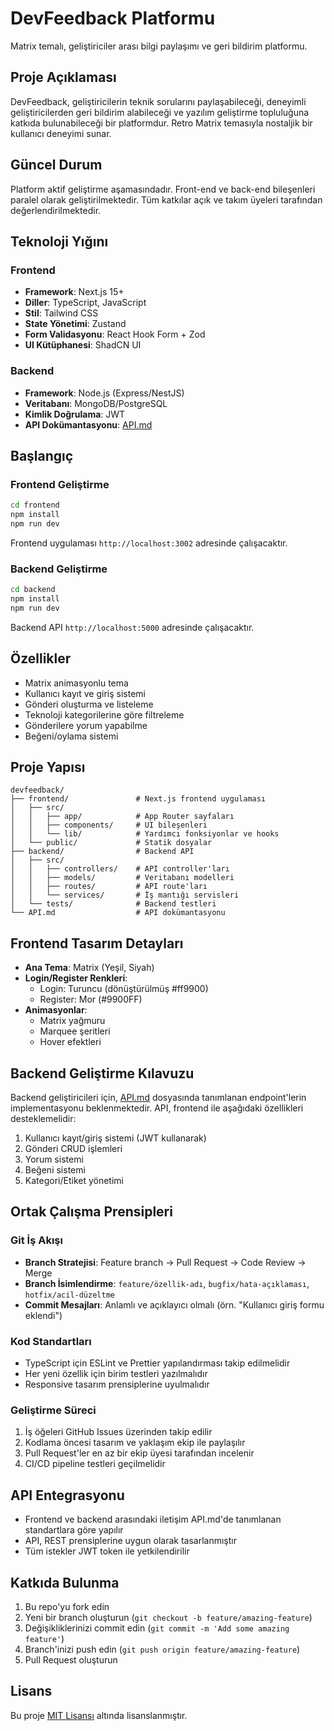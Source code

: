 # DevFeedback Platformu

Matrix temalı, geliştiriciler arası bilgi paylaşımı ve geri bildirim platformu.

## Proje Açıklaması

DevFeedback, geliştiricilerin teknik sorularını paylaşabileceği, deneyimli geliştiricilerden geri bildirim alabileceği ve yazılım geliştirme topluluğuna katkıda bulunabileceği bir platformdur. Retro Matrix temasıyla nostaljik bir kullanıcı deneyimi sunar.

## Güncel Durum

Platform aktif geliştirme aşamasındadır. Front-end ve back-end bileşenleri paralel olarak geliştirilmektedir. Tüm katkılar açık ve takım üyeleri tarafından değerlendirilmektedir.

## Teknoloji Yığını

### Frontend
- **Framework**: Next.js 15+
- **Diller**: TypeScript, JavaScript
- **Stil**: Tailwind CSS
- **State Yönetimi**: Zustand
- **Form Validasyonu**: React Hook Form + Zod
- **UI Kütüphanesi**: ShadCN UI

### Backend 
- **Framework**: Node.js (Express/NestJS)
- **Veritabanı**: MongoDB/PostgreSQL
- **Kimlik Doğrulama**: JWT
- **API Dokümantasyonu**: [API.md](API.md)

## Başlangıç

### Frontend Geliştirme

```bash
cd frontend
npm install
npm run dev
```

Frontend uygulaması `http://localhost:3002` adresinde çalışacaktır.

### Backend Geliştirme

```bash
cd backend
npm install
npm run dev
```

Backend API `http://localhost:5000` adresinde çalışacaktır.

## Özellikler

- Matrix animasyonlu tema
- Kullanıcı kayıt ve giriş sistemi
- Gönderi oluşturma ve listeleme
- Teknoloji kategorilerine göre filtreleme
- Gönderilere yorum yapabilme
- Beğeni/oylama sistemi

## Proje Yapısı

```
devfeedback/
├── frontend/               # Next.js frontend uygulaması
│   ├── src/
│   │   ├── app/            # App Router sayfaları
│   │   ├── components/     # UI bileşenleri
│   │   └── lib/            # Yardımcı fonksiyonlar ve hooks
│   └── public/             # Statik dosyalar
├── backend/                # Backend API
│   ├── src/                
│   │   ├── controllers/    # API controller'ları
│   │   ├── models/         # Veritabanı modelleri
│   │   ├── routes/         # API route'ları
│   │   └── services/       # İş mantığı servisleri
│   └── tests/              # Backend testleri
└── API.md                  # API dokümantasyonu
```

## Frontend Tasarım Detayları

- **Ana Tema**: Matrix (Yeşil, Siyah)
- **Login/Register Renkleri**: 
  - Login: Turuncu (dönüştürülmüş #ff9900)
  - Register: Mor (#9900FF)
- **Animasyonlar**:
  - Matrix yağmuru
  - Marquee şeritleri
  - Hover efektleri

## Backend Geliştirme Kılavuzu

Backend geliştiricileri için, [API.md](API.md) dosyasında tanımlanan endpoint'lerin implementasyonu beklenmektedir. API, frontend ile aşağıdaki özellikleri desteklemelidir:

1. Kullanıcı kayıt/giriş sistemi (JWT kullanarak)
2. Gönderi CRUD işlemleri
3. Yorum sistemi
4. Beğeni sistemi
5. Kategori/Etiket yönetimi

## Ortak Çalışma Prensipleri

### Git İş Akışı
- **Branch Stratejisi**: Feature branch → Pull Request → Code Review → Merge
- **Branch İsimlendirme**: `feature/özellik-adı`, `bugfix/hata-açıklaması`, `hotfix/acil-düzeltme`
- **Commit Mesajları**: Anlamlı ve açıklayıcı olmalı (örn. "Kullanıcı giriş formu eklendi")

### Kod Standartları
- TypeScript için ESLint ve Prettier yapılandırması takip edilmelidir
- Her yeni özellik için birim testleri yazılmalıdır
- Responsive tasarım prensiplerine uyulmalıdır

### Geliştirme Süreci
1. İş öğeleri GitHub Issues üzerinden takip edilir
2. Kodlama öncesi tasarım ve yaklaşım ekip ile paylaşılır
3. Pull Request'ler en az bir ekip üyesi tarafından incelenir
4. CI/CD pipeline testleri geçilmelidir

## API Entegrasyonu
- Frontend ve backend arasındaki iletişim API.md'de tanımlanan standartlara göre yapılır
- API, REST prensiplerine uygun olarak tasarlanmıştır
- Tüm istekler JWT token ile yetkilendirilir

## Katkıda Bulunma

1. Bu repo'yu fork edin
2. Yeni bir branch oluşturun (`git checkout -b feature/amazing-feature`)
3. Değişikliklerinizi commit edin (`git commit -m 'Add some amazing feature'`)
4. Branch'inizi push edin (`git push origin feature/amazing-feature`)
5. Pull Request oluşturun

## Lisans

Bu proje [MIT Lisansı](LICENSE) altında lisanslanmıştır. 